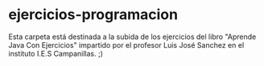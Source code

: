 # ejercicios-programacion
Esta carpeta está destinada a la subida de los ejercicios del libro "Aprende Java Con Ejercicios" impartido por el profesor Luis José Sanchez en el instituto I.E.S Campanillas. ;)

